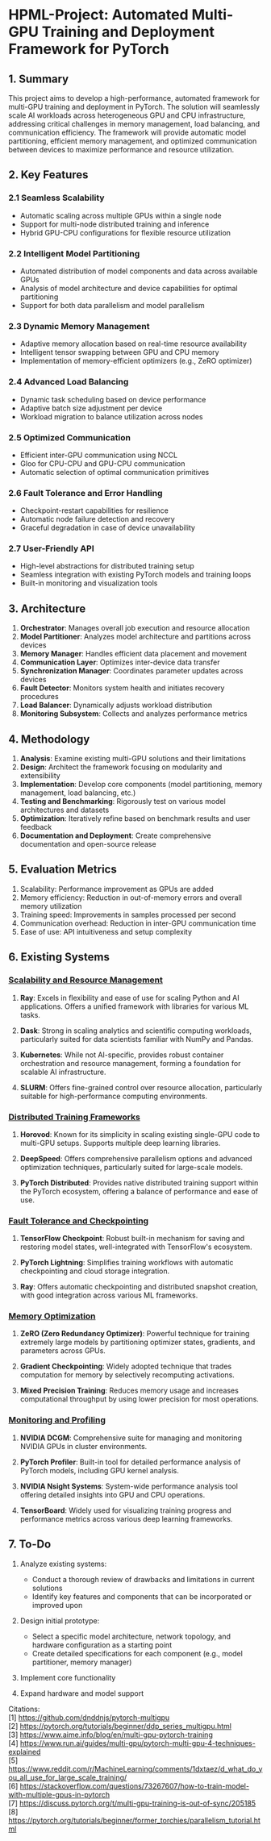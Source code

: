 # HPML-Project: Automated Multi-GPU Training and Deployment Framework for PyTorch

## 1. Summary

This project aims to develop a high-performance, automated framework for multi-GPU training and deployment in PyTorch. The solution will seamlessly scale AI workloads across heterogeneous GPU and CPU infrastructure, addressing critical challenges in memory management, load balancing, and communication efficiency. The framework will provide automatic model partitioning, efficient memory management, and optimized communication between devices to maximize performance and resource utilization.

## 2. Key Features

### 2.1 Seamless Scalability
- Automatic scaling across multiple GPUs within a single node
- Support for multi-node distributed training and inference
- Hybrid GPU-CPU configurations for flexible resource utilization

### 2.2 Intelligent Model Partitioning
- Automated distribution of model components and data across available GPUs
- Analysis of model architecture and device capabilities for optimal partitioning
- Support for both data parallelism and model parallelism
 
### 2.3 Dynamic Memory Management
- Adaptive memory allocation based on real-time resource availability
- Intelligent tensor swapping between GPU and CPU memory
- Implementation of memory-efficient optimizers (e.g., ZeRO optimizer)

### 2.4 Advanced Load Balancing
- Dynamic task scheduling based on device performance
- Adaptive batch size adjustment per device
- Workload migration to balance utilization across nodes

### 2.5 Optimized Communication
- Efficient inter-GPU communication using NCCL
- Gloo for CPU-CPU and GPU-CPU communication
- Automatic selection of optimal communication primitives

### 2.6 Fault Tolerance and Error Handling
- Checkpoint-restart capabilities for resilience
- Automatic node failure detection and recovery
- Graceful degradation in case of device unavailability

### 2.7 User-Friendly API
- High-level abstractions for distributed training setup
- Seamless integration with existing PyTorch models and training loops
- Built-in monitoring and visualization tools

## 3. Architecture
1. **Orchestrator**: Manages overall job execution and resource allocation
2. **Model Partitioner**: Analyzes model architecture and partitions across devices
3. **Memory Manager**: Handles efficient data placement and movement
4. **Communication Layer**: Optimizes inter-device data transfer
5. **Synchronization Manager**: Coordinates parameter updates across devices
6. **Fault Detector**: Monitors system health and initiates recovery procedures
7. **Load Balancer**: Dynamically adjusts workload distribution
8. **Monitoring Subsystem**: Collects and analyzes performance metrics

## 4. Methodology
1. **Analysis**: Examine existing multi-GPU solutions and their limitations
2. **Design**: Architect the framework focusing on modularity and extensibility
3. **Implementation**: Develop core components (model partitioning, memory management, load balancing, etc.)
4. **Testing and Benchmarking**: Rigorously test on various model architectures and datasets
5. **Optimization**: Iteratively refine based on benchmark results and user feedback
6. **Documentation and Deployment**: Create comprehensive documentation and open-source release

## 5. Evaluation Metrics
1. Scalability: Performance improvement as GPUs are added
2. Memory efficiency: Reduction in out-of-memory errors and overall memory utilization
3. Training speed: Improvements in samples processed per second
4. Communication overhead: Reduction in inter-GPU communication time
5. Ease of use: API intuitiveness and setup complexity

## 6. Existing Systems

### [Scalability and Resource Management](Exsiting_Solutions/AI_Scalability_and_Resource_Management_System.md)

1. **Ray**: Excels in flexibility and ease of use for scaling Python and AI applications. Offers a unified framework with libraries for various ML tasks.

2. **Dask**: Strong in scaling analytics and scientific computing workloads, particularly suited for data scientists familiar with NumPy and Pandas.

3. **Kubernetes**: While not AI-specific, provides robust container orchestration and resource management, forming a foundation for scalable AI infrastructure.

4. **SLURM**: Offers fine-grained control over resource allocation, particularly suitable for high-performance computing environments.

### [Distributed Training Frameworks](Exsiting_Solutions/Distributed_Training_Frameworks.md)

1. **Horovod**: Known for its simplicity in scaling existing single-GPU code to multi-GPU setups. Supports multiple deep learning libraries.

2. **DeepSpeed**: Offers comprehensive parallelism options and advanced optimization techniques, particularly suited for large-scale models.

3. **PyTorch Distributed**: Provides native distributed training support within the PyTorch ecosystem, offering a balance of performance and ease of use.

### [Fault Tolerance and Checkpointing](Exsiting_Solutions/Fault_Tolerance_and_Checkpointing.md)

1. **TensorFlow Checkpoint**: Robust built-in mechanism for saving and restoring model states, well-integrated with TensorFlow's ecosystem.

2. **PyTorch Lightning**: Simplifies training workflows with automatic checkpointing and cloud storage integration.

3. **Ray**: Offers automatic checkpointing and distributed snapshot creation, with good integration across various ML frameworks.

### [Memory Optimization](Exsiting_Solutions/Memory_Optimization_Systems.md)

1. **ZeRO (Zero Redundancy Optimizer)**: Powerful technique for training extremely large models by partitioning optimizer states, gradients, and parameters across GPUs.

2. **Gradient Checkpointing**: Widely adopted technique that trades computation for memory by selectively recomputing activations.

3. **Mixed Precision Training**: Reduces memory usage and increases computational throughput by using lower precision for most operations.

### [Monitoring and Profiling](Exsiting_Solutions/Monitoring_and_Profiling.md)

1. **NVIDIA DCGM**: Comprehensive suite for managing and monitoring NVIDIA GPUs in cluster environments.

2. **PyTorch Profiler**: Built-in tool for detailed performance analysis of PyTorch models, including GPU kernel analysis.

3. **NVIDIA Nsight Systems**: System-wide performance analysis tool offering detailed insights into GPU and CPU operations.

4. **TensorBoard**: Widely used for visualizing training progress and performance metrics across various deep learning frameworks.

## 7. To-Do

1. Analyze existing systems:
   - Conduct a thorough review of drawbacks and limitations in current solutions
   - Identify key features and components that can be incorporated or improved upon

2. Design initial prototype:
   - Select a specific model architecture, network topology, and hardware configuration as a starting point
   - Create detailed specifications for each component (e.g., model partitioner, memory manager)

3. Implement core functionality

4. Expand hardware and model support


Citations:\
[1] https://github.com/dnddnjs/pytorch-multigpu \
[2] https://pytorch.org/tutorials/beginner/ddp_series_multigpu.html \
[3] https://www.aime.info/blog/en/multi-gpu-pytorch-training \
[4] https://www.run.ai/guides/multi-gpu/pytorch-multi-gpu-4-techniques-explained \
[5] https://www.reddit.com/r/MachineLearning/comments/1dxtaez/d_what_do_you_all_use_for_large_scale_training/ \
[6] https://stackoverflow.com/questions/73267607/how-to-train-model-with-multiple-gpus-in-pytorch \
[7] https://discuss.pytorch.org/t/multi-gpu-training-is-out-of-sync/205185 \
[8] https://pytorch.org/tutorials/beginner/former_torchies/parallelism_tutorial.html